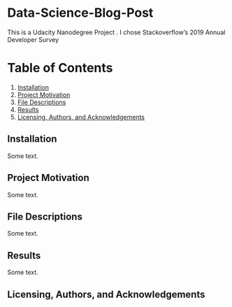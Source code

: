 # Data-Science-Blog-Post
This is a Udacity Nanodegree Project . I chose Stackoverflow’s 2019 Annual Developer Survey
# Table of Contents

1. [Installation](#my-first-title)
2. [Project Motivation](#my-second-title)
3. [File Descriptions](#my-second-title)
5. [Results](#my-second-title)
6. [Licensing, Authors, and Acknowledgements](#my-second-title)
## Installation
Some text.
## Project Motivation
Some text.
## File Descriptions
Some text.
## Results
Some text.
## Licensing, Authors, and Acknowledgements

